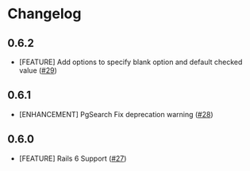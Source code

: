 # Changelog

## 0.6.2

* [FEATURE] Add options to specify blank option and default checked value ([#29](https://github.com/ifad/stradivari/pull/29))

## 0.6.1

* [ENHANCEMENT] PgSearch Fix deprecation warning ([#28](https://github.com/ifad/stradivari/pull/28))

## 0.6.0

* [FEATURE] Rails 6 Support ([#27](https://github.com/ifad/stradivari/pull/27))
